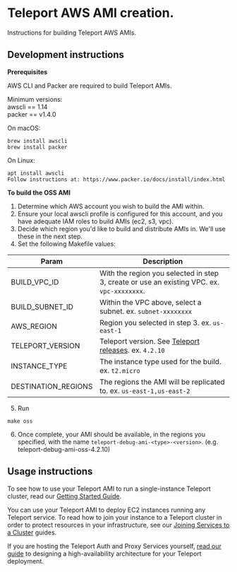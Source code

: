 # Teleport AWS AMI creation.

Instructions for building Teleport AWS AMIs. 

## Development instructions

**Prerequisites**

AWS CLI and Packer are required to build Teleport AMIs.

Minimum versions:  
awscli == 1.14  
packer == v1.4.0 

On macOS:

```
brew install awscli
brew install packer
```

On Linux:

```
apt install awscli
Follow instructions at: https://www.packer.io/docs/install/index.html
```

**To build the OSS AMI**

1. Determine which AWS account you wish to build the AMI within. 
2. Ensure your local awscli profile is configured for this account, and you have adequate IAM roles to build AMIs (ec2, s3, vpc). 
3. Decide which region you'd like to build and distribute AMIs in. We'll use these in the next step.
4. Set the following Makefile values:

| Param               | Description                                                                                                 |
|---------------------|-------------------------------------------------------------------------------------------------------------|
| BUILD_VPC_ID        | With the region you selected in step 3, create or use an existing VPC. ex. `vpc-xxxxxxxx`.                  |
| BUILD_SUBNET_ID     | Within the VPC above, select a subnet. ex. `subnet-xxxxxxxx`                                                |
| AWS_REGION          | Region you selected in step 3. ex. `us-east-1`                                                              |
| TELEPORT_VERSION    | Teleport version. See [Teleport releases](https://github.com/gravitational/teleport/releases). ex. `4.2.10` |
| INSTANCE_TYPE       | The instance type used for the build. ex. `t2.micro`                                                        |
| DESTINATION_REGIONS | The regions the AMI will be replicated to. ex. `us-east-1,us-east-2`                                        |

5. Run 
```
make oss
```

6. Once complete, your AMI should be available, in the regions you specified, with the name  `teleport-debug-ami-<type>-<version>`. (e.g. teleport-debug-ami-oss-4.2.10)

## Usage instructions

To see how to use your Teleport AMI to run a single-instance Teleport cluster,
read our [Getting Started Guide](https://goteleport.com/docs/get-started).

You can use your Teleport AMI to deploy EC2 instances running any Teleport
service. To read how to join your instance to a Teleport cluster in order to
protect resources in your infrastructure, see our [Joining Services to a
Cluster](https://goteleport.com/docs/management/join-services-to-your-cluster/)
guides. 

If you are hosting the Teleport Auth and Proxy Services yourself, [read our
guide](https://goteleport.com/docs/deploy-a-cluster/high-availability/) to
designing a high-availability architecture for your Teleport deployment.
